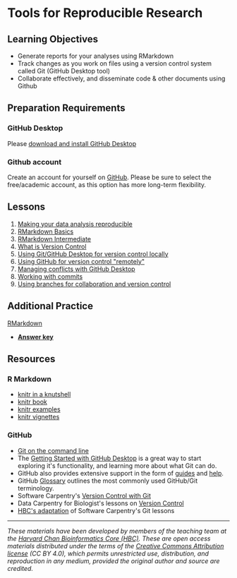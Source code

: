 #  Tools for Reproducible Research

## Learning Objectives

- Generate reports for your analyses using RMarkdown
- Track changes as you work on files using a version control system called Git (GitHub Desktop tool)
- Collaborate effectively, and disseminate code & other documents using Github

## Preparation Requirements

### GitHub Desktop
Please [download and install GitHub Desktop](https://desktop.github.com/download/)
### Github account
Create an account for yourself on [GitHub](https://github.com/). Please be sure to select the free/academic account, as this option has more long-term flexibility.

## Lessons

1. [Making your data analysis reproducible](../lectures/20240806-HBC-Research-Reproducibility.pdf)
2. [RMarkdown Basics](../lessons/01-Rmarkdown_basics.md)
3. [RMarkdown Intermediate](../lessons/02-Rmarkdown_intermediate.md)
4. [What is Version Control](../lessons/03_Intro_to_versioning.md)
5. [Using Git/GitHub Desktop for version control locally](../lessons/04_GitHub_desktop.md)
6. [Using GitHub for version control "remotely"](../lessons/05_GitHub_Dekstop_remote1.md)
7. [Managing conflicts with GitHub Desktop](../lessons/07_Managing_conflicts_GitHub_Desktop.md)
8. [Working with commits](../lessons/08_Working_with_commits.md)
9. [Using branches for collaboration and version control](../lessons/09_branches.md)

## Additional Practice

[RMarkdown](../activities/Rmd_exercise4.md)
- [**Answer key**](https://raw.githubusercontent.com/hbctraining/reproducibility-tools/master/activities/Rmd_exercise4_answerkey.rmd)

## Resources

### R Markdown
-   [knitr in a knutshell](http://kbroman.org/knitr_knutshell/)
-   [knitr book](https://www.amazon.com/gp/product/1498716962)
-   [knitr examples](https://yihui.name/knitr/demos)
-   [knitr vignettes](https://github.com/yihui/knitr/tree/master/vignettes)

### GitHub
* [Git on the command line](https://hbctraining.github.io/Training-modules/Git-Github/#learning-objectives)
* The [Getting Started with GitHub Desktop](https://docs.github.com/en/desktop/overview/getting-started-with-github-desktop) is a great way to start exploring it's functionality, and learning more about what Git can do.
* GitHub also provides extensive support in the form of [guides](https://guides.github.com/) and [help](https://help.github.com/).
* GitHub [Glossary](https://help.github.com/articles/github-glossary/) outlines the most commonly used GitHub/Git terminology.
* Software Carpentry's [Version Control with Git](https://swcarpentry.github.io/git-novice/)
* Data Carpentry for Biologist's lessons on [Version Control](https://datacarpentry.org/semester-biology/materials/version-control-R/)
* [HBC's adaptation](https://hbctraining.github.io/Training-modules/Git-Github/#contents) of Software Carpentry's Git lessons

***

*These materials have been developed by members of the teaching team at the [Harvard Chan Bioinformatics Core (HBC)](http://bioinformatics.sph.harvard.edu/). These are open access materials distributed under the terms of the [Creative Commons Attribution license](https://creativecommons.org/licenses/by/4.0/) (CC BY 4.0), which permits unrestricted use, distribution, and reproduction in any medium, provided the original author and source are credited.*
